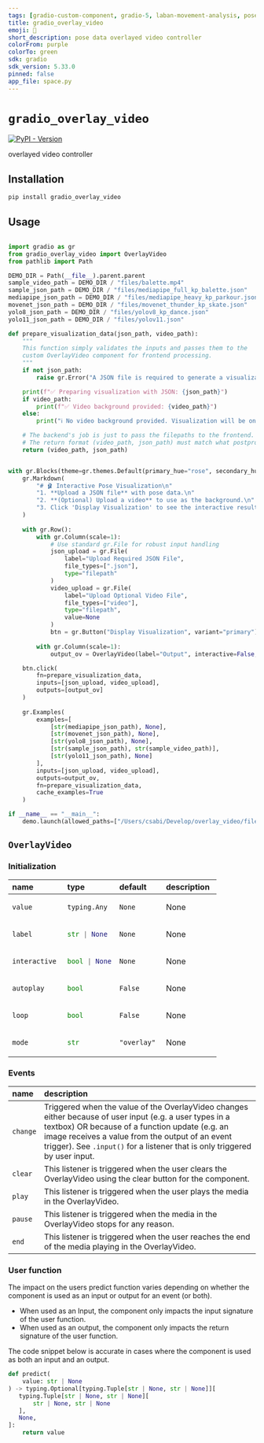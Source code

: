 ```yaml
---
tags: [gradio-custom-component, gradio-5, laban-movement-analysis, pose-visualisation, pose-estimation, movement-visualisation, visualisation, video]
title: gradio_overlay_video
emoji: 🏃
short_description: pose data overlayed video controller
colorFrom: purple
colorTo: green
sdk: gradio
sdk_version: 5.33.0
pinned: false
app_file: space.py
---
```


# `gradio_overlay_video`
<a href="https://pypi.org/project/gradio_overlay_video/" target="_blank"><img alt="PyPI - Version" src="https://img.shields.io/pypi/v/gradio_overlay_video"></a>  

overlayed video controller

## Installation

```bash
pip install gradio_overlay_video
```

## Usage

```python

import gradio as gr
from gradio_overlay_video import OverlayVideo
from pathlib import Path

DEMO_DIR = Path(__file__).parent.parent
sample_video_path = DEMO_DIR / "files/balette.mp4"
sample_json_path = DEMO_DIR / "files/mediapipe_full_kp_balette.json"
mediapipe_json_path = DEMO_DIR / "files/mediapipe_heavy_kp_parkour.json"
movenet_json_path = DEMO_DIR / "files/movenet_thunder_kp_skate.json"
yolo8_json_path = DEMO_DIR / "files/yolov8_kp_dance.json"
yolo11_json_path = DEMO_DIR / "files/yolov11.json"

def prepare_visualization_data(json_path, video_path):
    """
    This function simply validates the inputs and passes them to the
    custom OverlayVideo component for frontend processing.
    """
    if not json_path:
        raise gr.Error("A JSON file is required to generate a visualization.")

    print(f"✅ Preparing visualization with JSON: {json_path}")
    if video_path:
        print(f"✅ Video background provided: {video_path}")
    else:
        print("ℹ️ No video background provided. Visualization will be on a black background.")

    # The backend's job is just to pass the filepaths to the frontend.
    # The return format (video_path, json_path) must match what postprocess expects.
    return (video_path, json_path)


with gr.Blocks(theme=gr.themes.Default(primary_hue="rose", secondary_hue="pink")) as demo:
    gr.Markdown(
        "# 🩰 Interactive Pose Visualization\n"
        "1. **Upload a JSON file** with pose data.\n"
        "2. **(Optional) Upload a video** to use as the background.\n"
        "3. Click 'Display Visualization' to see the interactive result."
    )
    
    with gr.Row():
        with gr.Column(scale=1):
            # Use standard gr.File for robust input handling
            json_upload = gr.File(
                label="Upload Required JSON File",
                file_types=[".json"],
                type="filepath"
            )
            video_upload = gr.File(
                label="Upload Optional Video File",
                file_types=["video"],
                type="filepath",
                value=None 
            )
            btn = gr.Button("Display Visualization", variant="primary")
        
        with gr.Column(scale=1):
            output_ov = OverlayVideo(label="Output", interactive=False, autoplay=True)

    btn.click(
        fn=prepare_visualization_data,
        inputs=[json_upload, video_upload],
        outputs=[output_ov]
    )
    
    gr.Examples(
        examples=[
            [str(mediapipe_json_path), None],
            [str(movenet_json_path), None],
            [str(yolo8_json_path), None],
            [str(sample_json_path), str(sample_video_path)],
            [str(yolo11_json_path), None]
        ],
        inputs=[json_upload, video_upload],
        outputs=output_ov,
        fn=prepare_visualization_data,
        cache_examples=True
    )

if __name__ == "__main__":
    demo.launch(allowed_paths=["/Users/csabi/Develop/overlay_video/files"])
```

## `OverlayVideo`

### Initialization

<table>
<thead>
<tr>
<th align="left">name</th>
<th align="left" style="width: 25%;">type</th>
<th align="left">default</th>
<th align="left">description</th>
</tr>
</thead>
<tbody>
<tr>
<td align="left"><code>value</code></td>
<td align="left" style="width: 25%;">

```python
typing.Any
```

</td>
<td align="left"><code>None</code></td>
<td align="left">None</td>
</tr>

<tr>
<td align="left"><code>label</code></td>
<td align="left" style="width: 25%;">

```python
str | None
```

</td>
<td align="left"><code>None</code></td>
<td align="left">None</td>
</tr>

<tr>
<td align="left"><code>interactive</code></td>
<td align="left" style="width: 25%;">

```python
bool | None
```

</td>
<td align="left"><code>None</code></td>
<td align="left">None</td>
</tr>

<tr>
<td align="left"><code>autoplay</code></td>
<td align="left" style="width: 25%;">

```python
bool
```

</td>
<td align="left"><code>False</code></td>
<td align="left">None</td>
</tr>

<tr>
<td align="left"><code>loop</code></td>
<td align="left" style="width: 25%;">

```python
bool
```

</td>
<td align="left"><code>False</code></td>
<td align="left">None</td>
</tr>

<tr>
<td align="left"><code>mode</code></td>
<td align="left" style="width: 25%;">

```python
str
```

</td>
<td align="left"><code>"overlay"</code></td>
<td align="left">None</td>
</tr>
</tbody></table>


### Events

| name | description |
|:-----|:------------|
| `change` | Triggered when the value of the OverlayVideo changes either because of user input (e.g. a user types in a textbox) OR because of a function update (e.g. an image receives a value from the output of an event trigger). See `.input()` for a listener that is only triggered by user input. |
| `clear` | This listener is triggered when the user clears the OverlayVideo using the clear button for the component. |
| `play` | This listener is triggered when the user plays the media in the OverlayVideo. |
| `pause` | This listener is triggered when the media in the OverlayVideo stops for any reason. |
| `end` | This listener is triggered when the user reaches the end of the media playing in the OverlayVideo. |



### User function

The impact on the users predict function varies depending on whether the component is used as an input or output for an event (or both).

- When used as an Input, the component only impacts the input signature of the user function.
- When used as an output, the component only impacts the return signature of the user function.

The code snippet below is accurate in cases where the component is used as both an input and an output.



 ```python
 def predict(
     value: str | None
 ) -> typing.Optional[typing.Tuple[str | None, str | None]][
    typing.Tuple[str | None, str | None][
        str | None, str | None
    ],
    None,
]:
     return value
 ```
 
